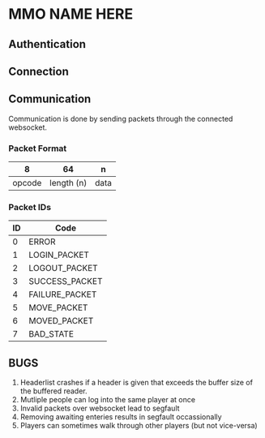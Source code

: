 # MMO NAME HERE

## Authentication

## Connection

## Communication
Communication is done by sending packets through the connected websocket. 

### Packet Format
| 8      | 64         | n    |
|--------|------------|------|
| opcode | length (n) | data |

### Packet IDs
| ID | Code |
|---|---|
| 0 | ERROR |
| 1 | LOGIN_PACKET |
| 2 | LOGOUT_PACKET |
| 3 | SUCCESS_PACKET |
| 4 | FAILURE_PACKET |
| 5 | MOVE_PACKET |
| 6 | MOVED_PACKET |
| 7 | BAD_STATE |

## BUGS
1. Headerlist crashes if a header is given that exceeds the buffer size of the buffered reader.
2. Mutliple people can log into the same player at once
3. Invalid packets over websocket lead to segfault
4. Removing awaiting enteries results in segfault occassionally
5. Players can sometimes walk through other players (but not vice-versa)